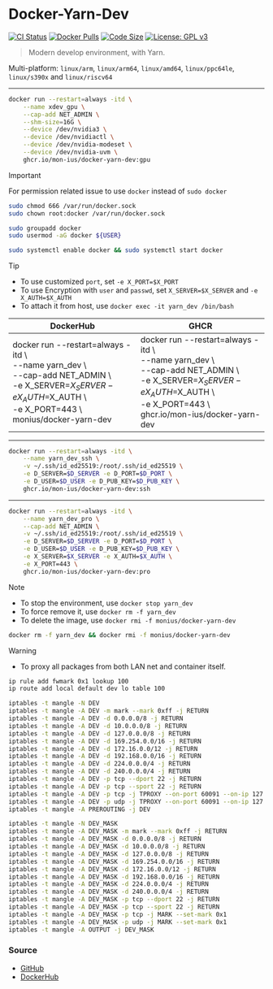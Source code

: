 # Docker-Yarn-Dev

[![CI Status](https://github.com/Mon-ius/Docker-Yarn-Dev/workflows/build/badge.svg)](https://github.com/Mon-ius/Docker-Yarn-Dev/actions?query=workflow:build)
[![Docker Pulls](https://flat.badgen.net/docker/pulls/monius/docker-yarn-dev?icon=docker)](https://hub.docker.com/r/monius/docker-yarn-dev)
[![Code Size](https://img.shields.io/github/languages/code-size/Mon-ius/Docker-Yarn-Dev)](https://github.com/Mon-ius/Docker-Yarn-Dev)
[![License: GPL v3](https://img.shields.io/badge/License-GPLv3-blue.svg)](https://www.gnu.org/licenses/gpl-3.0)

> Modern develop environment, with Yarn.

Multi-platform: `linux/arm`, `linux/arm64`, `linux/amd64`,  `linux/ppc64le`, `linux/s390x` and `linux/riscv64`

---

```sh
docker run --restart=always -itd \
    --name xdev_gpu \
    --cap-add NET_ADMIN \
    --shm-size=16G \
    --device /dev/nvidia3 \
    --device /dev/nvidiactl \
    --device /dev/nvidia-modeset \
    --device /dev/nvidia-uvm \
    ghcr.io/mon-ius/docker-yarn-dev:gpu
```


> [!IMPORTANT]  
> For permission related issue to use `docker` instead of `sudo docker`

```sh
sudo chmod 666 /var/run/docker.sock
sudo chown root:docker /var/run/docker.sock

sudo groupadd docker
sudo usermod -aG docker ${USER}

sudo systemctl enable docker && sudo systemctl start docker
```

> [!TIP]
> - To use customized `port`, set `-e X_PORT=$X_PORT`
> - To use Encryption with `user` and `passwd`, set `X_SERVER=$X_SERVER` and `-e X_AUTH=$X_AUTH`
> - To attach it from host, use `docker exec -it yarn_dev /bin/bash`

| **DockerHub** | **GHCR** |
|---------------|---------------|
| docker run --restart=always -itd \ <br> --name yarn_dev \ <br> --cap-add NET_ADMIN \ <br> -e X_SERVER=$X_SERVER -e X_AUTH=$X_AUTH \ <br> -e X_PORT=443 \ <br> monius/docker-yarn-dev | docker run --restart=always -itd \ <br> --name yarn_dev \ <br> --cap-add NET_ADMIN \ <br> -e X_SERVER=$X_SERVER -e X_AUTH=$X_AUTH \ <br> -e X_PORT=443 \ <br> ghcr.io/mon-ius/docker-yarn-dev |

---

```sh
docker run --restart=always -itd \
    --name yarn_dev_ssh \
    -v ~/.ssh/id_ed25519:/root/.ssh/id_ed25519 \
    -e D_SERVER=$D_SERVER -e D_PORT=$D_PORT \
    -e D_USER=$D_USER -e D_PUB_KEY=$D_PUB_KEY \
    ghcr.io/mon-ius/docker-yarn-dev:ssh
```

---

```sh
docker run --restart=always -itd \
    --name yarn_dev_pro \
    --cap-add NET_ADMIN \
    -v ~/.ssh/id_ed25519:/root/.ssh/id_ed25519 \
    -e D_SERVER=$D_SERVER -e D_PORT=$D_PORT \
    -e D_USER=$D_USER -e D_PUB_KEY=$D_PUB_KEY \
    -e X_SERVER=$X_SERVER -e X_AUTH=$X_AUTH \
    -e X_PORT=443 \
    ghcr.io/mon-ius/docker-yarn-dev:pro
```

> [!NOTE]
> - To stop the environment, use `docker stop yarn_dev`
> - To force remove it, use `docker rm -f yarn_dev`
> - To delete the image, use `docker rmi -f monius/docker-yarn-dev`

```sh
docker rm -f yarn_dev && docker rmi -f monius/docker-yarn-dev
```

> [!WARNING]  
> - To proxy all packages from both LAN net and container itself.

```sh
ip rule add fwmark 0x1 lookup 100
ip route add local default dev lo table 100

iptables -t mangle -N DEV
iptables -t mangle -A DEV -m mark --mark 0xff -j RETURN
iptables -t mangle -A DEV -d 0.0.0.0/8 -j RETURN
iptables -t mangle -A DEV -d 10.0.0.0/8 -j RETURN
iptables -t mangle -A DEV -d 127.0.0.0/8 -j RETURN
iptables -t mangle -A DEV -d 169.254.0.0/16 -j RETURN
iptables -t mangle -A DEV -d 172.16.0.0/12 -j RETURN
iptables -t mangle -A DEV -d 192.168.0.0/16 -j RETURN
iptables -t mangle -A DEV -d 224.0.0.0/4 -j RETURN
iptables -t mangle -A DEV -d 240.0.0.0/4 -j RETURN
iptables -t mangle -A DEV -p tcp --dport 22 -j RETURN
iptables -t mangle -A DEV -p tcp --sport 22 -j RETURN
iptables -t mangle -A DEV -p tcp -j TPROXY --on-port 60091 --on-ip 127.0.0.1 --tproxy-mark 0x1
iptables -t mangle -A DEV -p udp -j TPROXY --on-port 60091 --on-ip 127.0.0.1 --tproxy-mark 0x1 
iptables -t mangle -A PREROUTING -j DEV

iptables -t mangle -N DEV_MASK
iptables -t mangle -A DEV_MASK -m mark --mark 0xff -j RETURN
iptables -t mangle -A DEV_MASK -d 0.0.0.0/8 -j RETURN
iptables -t mangle -A DEV_MASK -d 10.0.0.0/8 -j RETURN
iptables -t mangle -A DEV_MASK -d 127.0.0.0/8 -j RETURN
iptables -t mangle -A DEV_MASK -d 169.254.0.0/16 -j RETURN
iptables -t mangle -A DEV_MASK -d 172.16.0.0/12 -j RETURN
iptables -t mangle -A DEV_MASK -d 192.168.0.0/16 -j RETURN
iptables -t mangle -A DEV_MASK -d 224.0.0.0/4 -j RETURN
iptables -t mangle -A DEV_MASK -d 240.0.0.0/4 -j RETURN
iptables -t mangle -A DEV_MASK -p tcp --dport 22 -j RETURN
iptables -t mangle -A DEV_MASK -p tcp --sport 22 -j RETURN
iptables -t mangle -A DEV_MASK -p tcp -j MARK --set-mark 0x1
iptables -t mangle -A DEV_MASK -p udp -j MARK --set-mark 0x1
iptables -t mangle -A OUTPUT -j DEV_MASK
```

### Source
- [GitHub](https://github.com/Mon-ius/Docker-Yarn-Dev)
- [DockerHub](https://hub.docker.com/r/monius/docker-yarn-dev)